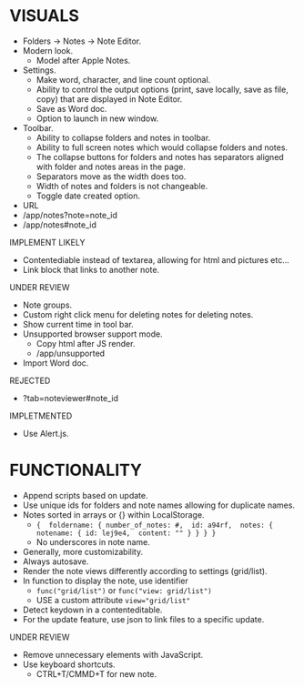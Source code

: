 # VISUALS
  - Folders -> Notes -> Note Editor.
  - Modern look.
    - Model after Apple Notes.
  - Settings.
    - Make word, character, and line count optional.
    - Ability to control the output options (print, save locally, save as file, copy) that are displayed in Note Editor.
     - Save as Word doc.
    - Option to launch in new window.
  - Toolbar.
    - Ability to collapse folders and notes in toolbar.
    - Ability to full screen notes which would collapse folders and notes.
    - The collapse buttons for folders and notes has separators aligned with folder and notes areas in the page.
    - Separators move as the width does too.
    - Width of notes and folders is not changeable.
    - Toggle date created option.
  - URL
  - /app/notes?note=note_id
  - /app/notes#note_id
  
IMPLEMENT LIKELY
  - Contentediable instead of textarea, allowing for html and pictures etc... 
  - Link block that links to another note.

UNDER REVIEW
  - Note groups.
  - Custom right click menu for deleting notes for deleting notes.
  - Show current time in tool bar.
  - Unsupported browser support mode.
    - Copy html after JS render.
    - /app/unsupported
- Import Word doc.

REJECTED
- ?tab=noteviewer#note_id

IMPLETMENTED
- Use Alert.js.

# FUNCTIONALITY
  - Append scripts based on update.
  - Use unique ids for folders and note names allowing for duplicate names.
  - Notes sorted in arrays or {} within LocalStorage.
    - `{ 
      foldername: {
          number_of_notes: #, 
          id: a94rf, 
          notes: {
            notename: {
              id: lej9e4, 
              content: ""
            }
          }
      }
    }`
    - No underscores in note name.
  - Generally, more customizability.
  - Always autosave.
  - Render the note views differently according to settings (grid/list).
  - In function to display the note, use identifier
    - `func("grid/list")` or `func("view: grid/list")` 
    - USE a custom attribute `view="grid/list"`
  - Detect keydown in a contenteditable.
  - For the update feature, use json to link files to a specific update.
  
UNDER REVIEW
  - Remove unnecessary elements with JavaScript.
  - Use keyboard shortcuts.
    - CTRL+T/CMMD+T for new note.


